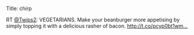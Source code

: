 Title: chirp

RT <a href="http://twitter.com/Twips2">@Twips2</a>: VEGETARIANS. Make your beanburger more appetising by simply topping it with a delicious rasher of bacon.
<a href="http://t.co/pcyp0bt1wm…">http://t.co/pcyp0bt1wm…</a>
